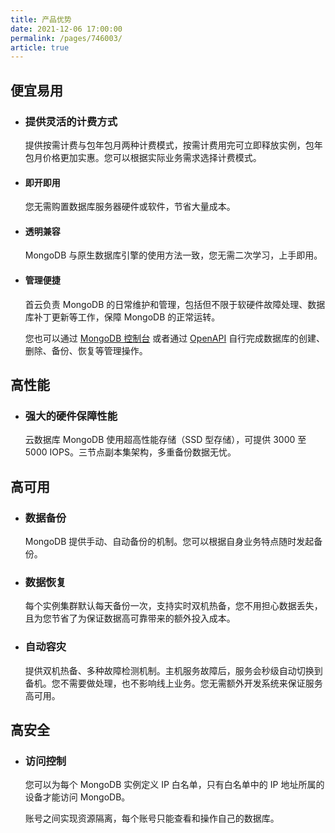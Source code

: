 ```yaml
---
title: 产品优势
date: 2021-12-06 17:00:00
permalink: /pages/746003/
article: true
---
```



## 便宜易用

+ ### 提供灵活的计费方式

  提供按需计费与包年包月两种计费模式，按需计费用完可立即释放实例，包年包月价格更加实惠。您可以根据实际业务需求选择计费模式。

+ #### 即开即用

  您无需购置数据库服务器硬件或软件，节省大量成本。

+ #### 透明兼容

  MongoDB 与原生数据库引擎的使用方法一致，您无需二次学习，上手即用。

+ #### 管理便捷

  首云负责 MongoDB 的日常维护和管理，包括但不限于软硬件故障处理、数据库补丁更新等工作，保障 MongoDB 的正常运转。

  您也可以通过 [MongoDB 控制台](https://console.capitalonline.net/mongodb) 或者通过 [OpenAPI](./../08.API文档/01.API概览.md) 自行完成数据库的创建、删除、备份、恢复等管理操作。

## 高性能

+ ### 强大的硬件保障性能

  云数据库 MongoDB 使用超高性能存储（SSD 型存储），可提供 3000 至 5000 IOPS。三节点副本集架构，多重备份数据无忧。

## 高可用

+ ### 数据备份

  MongoDB 提供手动、自动备份的机制。您可以根据自身业务特点随时发起备份。

+ ### 数据恢复

  每个实例集群默认每天备份一次，支持实时双机热备，您不用担心数据丢失，且为您节省了为保证数据高可靠带来的额外投入成本。

+ ### 自动容灾

  提供双机热备、多种故障检测机制。主机服务故障后，服务会秒级自动切换到备机。您不需要做处理，也不影响线上业务。您无需额外开发系统来保证服务高可用。

## 高安全

+ ### 访问控制

  您可以为每个 MongoDB 实例定义 IP 白名单，只有白名单中的 IP 地址所属的设备才能访问 MongoDB。

  账号之间实现资源隔离，每个账号只能查看和操作自己的数据库。
